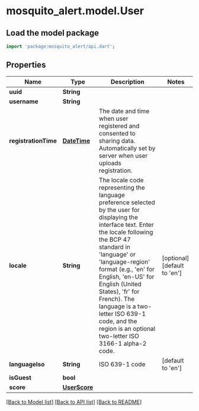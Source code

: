 # mosquito_alert.model.User

## Load the model package
```dart
import 'package:mosquito_alert/api.dart';
```

## Properties
Name | Type | Description | Notes
------------ | ------------- | ------------- | -------------
**uuid** | **String** |  | 
**username** | **String** |  | 
**registrationTime** | [**DateTime**](DateTime.md) | The date and time when user registered and consented to sharing data. Automatically set by server when user uploads registration. | 
**locale** | **String** | The locale code representing the language preference selected by the user for displaying the interface text. Enter the locale following the BCP 47 standard in 'language' or 'language-region' format (e.g., 'en' for English, 'en-US' for English (United States), 'fr' for French). The language is a two-letter ISO 639-1 code, and the region is an optional two-letter ISO 3166-1 alpha-2 code. | [optional] [default to 'en']
**languageIso** | **String** | ISO 639-1 code | [default to 'en']
**isGuest** | **bool** |  | 
**score** | [**UserScore**](UserScore.md) |  | 

[[Back to Model list]](../README.md#documentation-for-models) [[Back to API list]](../README.md#documentation-for-api-endpoints) [[Back to README]](../README.md)



